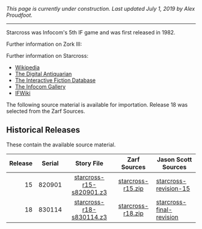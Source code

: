 *This page is currently under construction. Last updated July 1, 2019 by Alex Proudfoot.*

----

Starcross was Infocom's 5th IF game and was first released in 1982.

Further information on Zork III:

Further information on Starcross:

* [Wikipedia](https://en.wikipedia.org/wiki/Starcross_(video_game))
* [The Digital Antiquarian](https://www.filfre.net/2012/09/starcross/)
* [The Interactive Fiction Database](https://ifdb.tads.org/viewgame?id=y42oje3ryqi6lohn)
* [The Infocom Gallery](http://infocom.elsewhere.org/gallery/starcross/starcross.html)
* [IFWiki](http://www.ifwiki.org/index.php/Starcross)

The following source material is available for importation. Release 18 was selected from the Zarf Sources.

## Historical Releases

These contain the available source material.

| Release | Serial | Story File                  | Zarf Sources        | Jason Scott Sources        |
| -------:|:------:|:---------------------------:|:-------------------:| -------------------------- |
|      15 | 820901 |  [starcross-r15-s820901.z3] | [starcross-r15.zip] | [starcross-revision-15]    |
|      18 | 830114 |  [starcross-r18-s830114.z3] | [starcross-r18.zip] | [starcross-final-revision] |

[starcross-r15-s820901.z3]: https://eblong.com/infocom/gamefiles/starcross-r15-s820901.z3
[starcross-r15.zip]: https://eblong.com/infocom/sources/starcross-r15.zip
[starcross-revision-15]: https://https://github.com/historicalsource/starcross/tree/f9f770f8c72a10c2f2ac4317c5e0e01e779c2f5b

[starcross-r18-s830114.z3]: https://eblong.com/infocom/gamefiles/starcross-r18-s830114.z3
[starcross-r18.zip]: https://eblong.com/infocom/sources/starcross-r18.zip
[starcross-final-revision]: https://github.com/historicalsource/starcross/tree/d4f87d5e34b1d6ea7f88b336054a500331383b11
